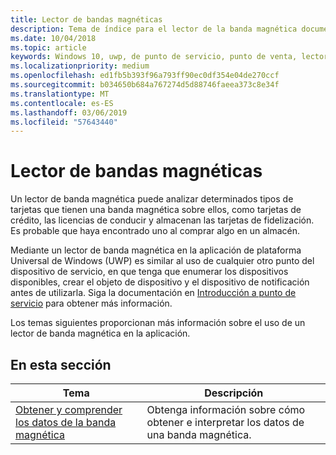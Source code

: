 ```yaml
---
title: Lector de bandas magnéticas
description: Tema de índice para el lector de la banda magnética documentación de UWP.
ms.date: 10/04/2018
ms.topic: article
keywords: Windows 10, uwp, de punto de servicio, punto de venta, lector de banda magnética
ms.localizationpriority: medium
ms.openlocfilehash: ed1fb5b393f96a793ff90ec0df354e04de270ccf
ms.sourcegitcommit: b034650b684a767274d5d88746faeea373c8e34f
ms.translationtype: MT
ms.contentlocale: es-ES
ms.lasthandoff: 03/06/2019
ms.locfileid: "57643440"
---
```

# <a name="magnetic-stripe-reader"></a>Lector de bandas magnéticas

Un lector de banda magnética puede analizar determinados tipos de tarjetas que tienen una banda magnética sobre ellos, como tarjetas de crédito, las licencias de conducir y almacenan las tarjetas de fidelización. Es probable que haya encontrado uno al comprar algo en un almacén.

Mediante un lector de banda magnética en la aplicación de plataforma Universal de Windows (UWP) es similar al uso de cualquier otro punto del dispositivo de servicio, en que tenga que enumerar los dispositivos disponibles, crear el objeto de dispositivo y el dispositivo de notificación antes de utilizarla. Siga la documentación en [Introducción a punto de servicio](pos-basics.md) para obtener más información.

Los temas siguientes proporcionan más información sobre el uso de un lector de banda magnética en la aplicación.

## <a name="in-this-section"></a>En esta sección

| Tema | Descripción |
|-------|-------------|
| [Obtener y comprender los datos de la banda magnética](../devices-sensors/pos-magnetic-stripe-reader-data.md) | Obtenga información sobre cómo obtener e interpretar los datos de una banda magnética. |